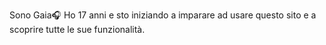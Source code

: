 Sono Gaia🎧
Ho 17 anni e sto iniziando a imparare ad usare questo sito e a scoprire tutte le sue funzionalità.

